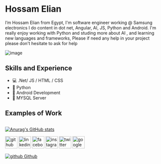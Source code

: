 # Hossam Elian
I’m Hossam Elian from Egypt, I'm software engineer working @ Samsung electronics
I do content in dot net, Angular, AI, JS, Python and Android. 
I'm really enjoy working with Python and studing more about AI , and learning new languages and frameworks,
Please if need any help in your project please don't hesitate to ask for help 

![image](https://user-images.githubusercontent.com/54024372/213879398-184d1299-0eff-469f-82d4-07045b124744.png)

## Skills and Experience 
- 💻 .Net/ JS / HTML / CSS
- 🐍 Python 
- 📱  Android Development
- 💾 MYSQL Server 


## Examples of Work
<img scr="" width="256"/>

[![Anurag's GitHub stats](https://github-readme-stats.vercel.app/api?username=hosamelian)](https://github.com/anuraghazra/github-readme-stats)


[<img src='https://cdn.jsdelivr.net/npm/simple-icons@3.0.1/icons/github.svg' alt='github' height='40'>](https://github.com/HosamElian)  [<img src='https://cdn.jsdelivr.net/npm/simple-icons@3.0.1/icons/linkedin.svg' alt='linkedin' height='40'>]([https://www.linkedin.com/in/www.linkedin.com/in/hossam-elian-57b5761a4](https://www.linkedin.com/in/hossam-elian-57b5761a4)/)  [<img src='https://cdn.jsdelivr.net/npm/simple-icons@3.0.1/icons/facebook.svg' alt='facebook' height='40'>](https://www.facebook.com/https://www.facebook.com/hosamelan)  [<img src='https://cdn.jsdelivr.net/npm/simple-icons@3.0.1/icons/instagram.svg' alt='instagram' height='40'>](https://www.instagram.com/7ssam19/)  [<img src='https://cdn.jsdelivr.net/npm/simple-icons@3.0.1/icons/twitter.svg' alt='twitter' height='40'>](https://twitter.com/https://twitter.com/7samemm)   [<img src='https://cdn.jsdelivr.net/npm/simple-icons@3.0.1/icons/googlemessages.svg' alt='googlemessages' height='40'>](Hossamemm@gmail.com)  

<a href="https://github.com/[removed]" rel="nofollow noreferrer">
    <img src="https://i.stack.imgur.com/tskMh.png" alt="github"> Github
</a>

